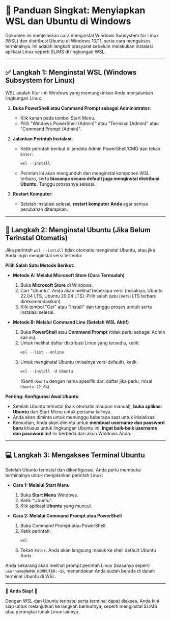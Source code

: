 # 🚀 Panduan Singkat: Menyiapkan WSL dan Ubuntu di Windows

Dokumen ini menjelaskan cara menginstal Windows Subsystem for Linux (WSL) dan distribusi Ubuntu di Windows 10/11, serta cara mengakses terminalnya. Ini adalah langkah prasyarat sebelum melakukan instalasi aplikasi Linux seperti SLiMS di lingkungan WSL.

---

## ✅ Langkah 1: Menginstal WSL (Windows Subsystem for Linux)

WSL adalah fitur inti Windows yang memungkinkan Anda menjalankan lingkungan Linux.

1.  **Buka PowerShell atau Command Prompt sebagai Administrator:**
    *   Klik kanan pada tombol Start Menu.
    *   Pilih "Windows PowerShell (Admin)" atau "Terminal (Admin)" atau "Command Prompt (Admin)".

2.  **Jalankan Perintah Instalasi:**
    *   Ketik perintah berikut di jendela Admin PowerShell/CMD dan tekan `Enter`:
        ```powershell
        wsl --install
        ```
    *   Perintah ini akan mengunduh dan menginstal komponen WSL terbaru, serta **biasanya secara default juga menginstal distribusi Ubuntu**. Tunggu prosesnya selesai.

3.  **Restart Komputer:**
    *   Setelah instalasi selesai, **restart komputer Anda** agar semua perubahan diterapkan.

---

## 🐧 Langkah 2: Menginstal Ubuntu (Jika Belum Terinstal Otomatis)

Jika perintah `wsl --install` tidak otomatis menginstal Ubuntu, atau jika Anda ingin menginstal versi tertentu:

**Pilih Salah Satu Metode Berikut:**

*   **Metode A: Melalui Microsoft Store (Cara Termudah)**
    1.  Buka **Microsoft Store** di Windows.
    2.  Cari "Ubuntu". Anda akan melihat beberapa versi (misalnya, Ubuntu 22.04 LTS, Ubuntu 20.04 LTS). Pilih salah satu (versi LTS terbaru direkomendasikan).
    3.  Klik tombol "Get" atau "Install" dan tunggu proses unduh serta instalasi selesai.

*   **Metode B: Melalui Command Line (Setelah WSL Aktif)**
    1.  Buka **PowerShell** atau **Command Prompt** (tidak perlu sebagai Admin kali ini).
    2.  Untuk melihat daftar distribusi Linux yang tersedia, ketik:
        ```powershell
        wsl --list --online
        ```
    3.  Untuk menginstal Ubuntu (misalnya versi default), ketik:
        ```powershell
        wsl --install -d Ubuntu
        ```
        (Ganti `Ubuntu` dengan nama spesifik dari daftar jika perlu, misal `Ubuntu-22.04`).

**Penting: Konfigurasi Awal Ubuntu**
*   Setelah Ubuntu terinstal (baik otomatis maupun manual), **buka aplikasi Ubuntu** dari Start Menu untuk pertama kalinya.
*   Anda akan diminta untuk menunggu beberapa saat untuk inisialisasi.
*   Kemudian, Anda akan diminta untuk **membuat username dan password baru** khusus untuk lingkungan Ubuntu ini. **Ingat baik-baik username dan password ini!** Ini berbeda dari akun Windows Anda.

---

## 💻 Langkah 3: Mengakses Terminal Ubuntu

Setelah Ubuntu terinstal dan dikonfigurasi, Anda perlu membuka terminalnya untuk menjalankan perintah Linux:

*   **Cara 1: Melalui Start Menu**
    1.  Buka **Start Menu** Windows.
    2.  Ketik "Ubuntu".
    3.  Klik aplikasi **Ubuntu** yang muncul.

*   **Cara 2: Melalui Command Prompt atau PowerShell**
    1.  Buka Command Prompt atau PowerShell.
    2.  Ketik perintah:
        ```powershell
        wsl
        ```
    3.  Tekan `Enter`. Anda akan langsung masuk ke shell default Ubuntu Anda.

Anda sekarang akan melihat prompt perintah Linux (biasanya seperti `username@NAMA_KOMPUTER:~$`), menandakan Anda sudah berada di dalam terminal Ubuntu di WSL.

---

🎉 **Anda Siap!** 🎉

Dengan WSL dan Ubuntu terinstal serta terminal dapat diakses, Anda kini siap untuk melanjutkan ke langkah berikutnya, seperti menginstal SLiMS atau perangkat lunak Linux lainnya.

